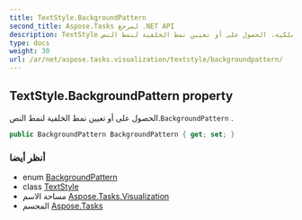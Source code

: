 ```yaml
---
title: TextStyle.BackgroundPattern
second_title: Aspose.Tasks لمرجع .NET API
description: TextStyle ملكية. الحصول على أو تعيين نمط الخلفية لنمط النص.BackgroundPattern .
type: docs
weight: 30
url: /ar/net/aspose.tasks.visualization/textstyle/backgroundpattern/
---
```

## TextStyle.BackgroundPattern property

الحصول على أو تعيين نمط الخلفية لنمط النص.`BackgroundPattern` .

```csharp
public BackgroundPattern BackgroundPattern { get; set; }
```

### أنظر أيضا

* enum [BackgroundPattern](../../../aspose.tasks/backgroundpattern/)
* class [TextStyle](../)
* مساحة الاسم [Aspose.Tasks.Visualization](../../textstyle/)
* المجسم [Aspose.Tasks](../../../)


